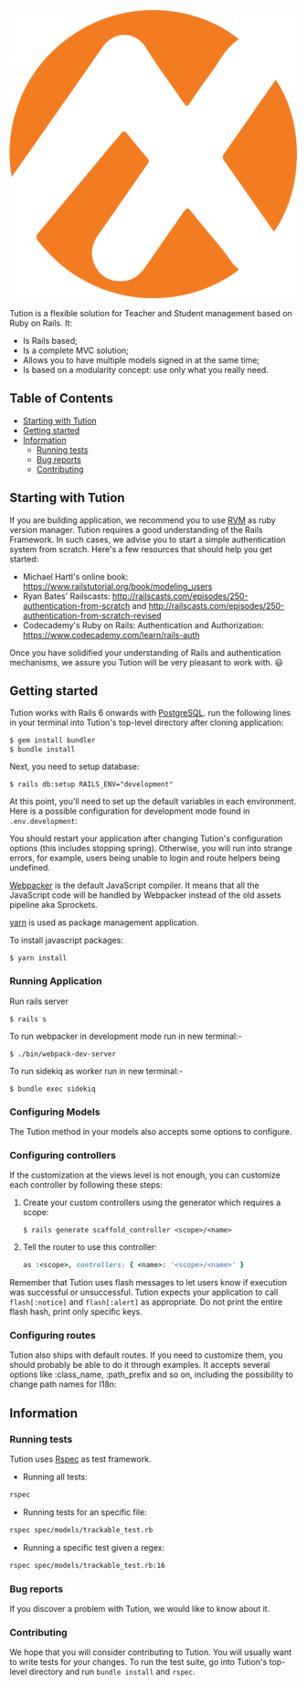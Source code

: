 ![Tution Logo](app/assets/images/favicon/favicon.svg)


Tution is a flexible solution for Teacher and Student management based on Ruby on Rails. It:

* Is Rails based;
* Is a complete MVC solution;
* Allows you to have multiple models signed in at the same time;
* Is based on a modularity concept: use only what you really need.

## Table of Contents

<!-- TOC depthFrom:1 depthTo:6 withLinks:1 orderedList:0 -->

- [Starting with Tution](#starting-with-tution)
- [Getting started](#getting-started)
- [Information](#information)
	- [Running tests](#running-tests)
	- [Bug reports](#bug-reports)
	- [Contributing](#contributing)


<!-- /TOC -->


## Starting with Tution

If you are building application, we recommend you to use [RVM](https://rvm.io/) as ruby version manager. Tution requires a good understanding of the Rails Framework. In such cases, we advise you to start a simple authentication system from scratch. Here's a few resources that should help you get started:

* Michael Hartl's online book: https://www.railstutorial.org/book/modeling_users
* Ryan Bates' Railscasts: http://railscasts.com/episodes/250-authentication-from-scratch and http://railscasts.com/episodes/250-authentication-from-scratch-revised
* Codecademy's Ruby on Rails: Authentication and Authorization: https://www.codecademy.com/learn/rails-auth

Once you have solidified your understanding of Rails and authentication mechanisms, we assure you Tution will be very pleasant to work with. :smiley:

## Getting started

Tution works with Rails 6 onwards with [PostgreSQL](https://www.postgresql.org/). run the following lines in your terminal into Tution's top-level directory after cloning application:

```console
$ gem install bundler
$ bundle install
```


Next, you need to setup database:

```console
$ rails db:setup RAILS_ENV="development"
```

At this point, you'll need to set up the default variables in each environment. Here is a possible configuration for development mode found in `.env.development`:

You should restart your application after changing Tution's configuration options (this includes stopping spring). Otherwise, you will run into strange errors, for example, users being unable to login and route helpers being undefined.

[Webpacker](https://github.com/rails/webpacker) is the default JavaScript compiler. It means that all the JavaScript code will be handled by Webpacker instead of the old assets pipeline aka Sprockets.

[yarn](https://classic.yarnpkg.com/en/docs/install#debian-stable) is used as package management application.

To install javascript packages:
```console
$ yarn install
```

### Running Application

Run rails server
```console
$ rails s
```

To run webpacker in development mode run in new terminal:-
```console
$ ./bin/webpack-dev-server
```

To run sidekiq as worker run in new terminal:-
```console
$ bundle exec sidekiq
```

### Configuring Models

The Tution method in your models also accepts some options to configure.


### Configuring controllers

If the customization at the views level is not enough, you can customize each controller by following these steps:

1. Create your custom controllers using the generator which requires a scope:

    ```console
    $ rails generate scaffold_controller <scope>/<name>
    ```


2. Tell the router to use this controller:

    ```ruby
    as :<scope>, controllers: { <name>: '<scope>/<name>' }
    ```

Remember that Tution uses flash messages to let users know if execution was successful or unsuccessful. Tution expects your application to call `flash[:notice]` and `flash[:alert]` as appropriate. Do not print the entire flash hash, print only specific keys.

### Configuring routes

Tution also ships with default routes. If you need to customize them, you should probably be able to do it through examples. It accepts several options like :class_name, :path_prefix and so on, including the possibility to change path names for I18n:


## Information

### Running tests
Tution uses [Rspec](https://github.com/rspec/rspec) as test framework.

* Running all tests:
```bash
rspec
```

* Running tests for an specific file:
```bash
rspec spec/models/trackable_test.rb
```

* Running a specific test given a regex:
```bash
rspec spec/models/trackable_test.rb:16
```

### Bug reports

If you discover a problem with Tution, we would like to know about it.

### Contributing

We hope that you will consider contributing to Tution.
You will usually want to write tests for your changes.  To run the test suite, go into Tution's top-level directory and run `bundle install` and `rspec`.